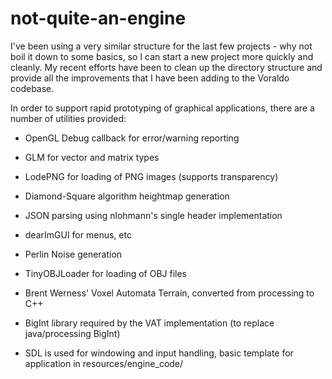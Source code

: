 # not-quite-an-engine
I've been using a very similar structure for the last few projects - why not boil it down to some basics, so I can start a new project more quickly and cleanly. My recent efforts have been to clean up the directory structure and provide all the improvements that I have been adding to the Voraldo codebase.

In order to support rapid prototyping of graphical applications, there are a number of utilities provided:

  - OpenGL Debug callback for error/warning reporting
  
  - GLM for vector and matrix types
  
  - LodePNG for loading of PNG images (supports transparency)
  
  - Diamond-Square algorithm heightmap generation
  
  - JSON parsing using nlohmann's single header implementation
  
  - dearImGUI for menus, etc
  
  - Perlin Noise generation
  
  - TinyOBJLoader for loading of OBJ files
  
  - Brent Werness' Voxel Automata Terrain, converted from processing to C++
  
  - BigInt library required by the VAT implementation (to replace java/processing BigInt)
  
  - SDL is used for windowing and input handling, basic template for application in resources/engine_code/
